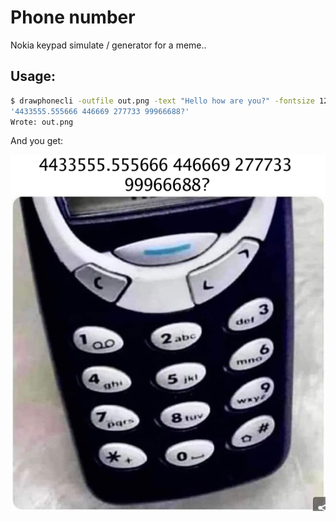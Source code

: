 # Phone number 

Nokia keypad simulate / generator for a meme.. 

## Usage:

```bash
$ drawphonecli -outfile out.png -text "Hello how are you?" -fontsize 12
'4433555.555666 446669 277733 99966688?'
Wrote: out.png
```

And you get: 

![](./doc/sample1.png)

